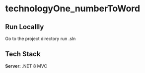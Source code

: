 # technologyOne_numberToWord

## Run Locallly

Go to the project directory run .sln


## Tech Stack

**Server:** .NET 8 MVC

